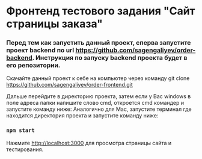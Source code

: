 # Фронтенд тестового задания "Сайт страницы заказа"

### Перед тем как запустить данный проект, сперва запустите проект backend по url https://github.com/sagengaliyev/order-backend. Инструкция по запуску backend проекта будет в его репозитории.

Скачайте данный проект к себе на компьютер через команду git clone https://github.com/sagengaliyev/order-frontend.git

Дальше перейдите в директорию проекта, затем если у Вас windows в поле адреса папки напишите слово cmd, откроется cmd командер и запустите команду ниже:
Аналогично для Mac, запустите терминал где находится директория проекта и запустите команду ниже:

### `npm start`

Нажмите [http://localhost:3000](http://localhost:3000) для просмотра страницы сайта и тестирования.



